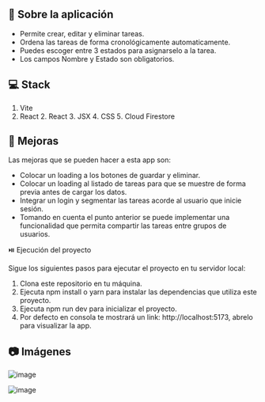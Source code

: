 ## 🎤 Sobre la aplicación

- Permite crear, editar y eliminar tareas.
- Ordena las tareas de forma cronológicamente automaticamente.
- Puedes escoger entre 3 estados para asignarselo a la tarea.
- Los campos Nombre y Estado son obligatorios.

## 💻 Stack

1. Vite
2. React
2️. React
3️. JSX
4️. CSS
5️. Cloud Firestore

## 🤔 Mejoras
Las mejoras que se pueden hacer a esta app son:

- Colocar un loading a los botones de guardar y eliminar.
- Colocar un loading al listado de tareas para que se muestre de forma previa antes de cargar los datos.
- Integrar un login y segmentar las tareas acorde al usuario que inicie sesión.
- Tomando en cuenta el punto anterior se puede implementar una funcionalidad que permita compartir las tareas entre grupos de usuarios.

⏯️ Ejecución del proyecto

Sigue los siguientes pasos para ejecutar el proyecto en tu servidor local:

1. Clona este repositorio en tu máquina.
2. Ejecuta npm install o yarn para instalar las dependencias que utiliza este proyecto.
3. Ejecuta npm run dev para inicializar el proyecto.
4. Por defecto en consola te mostrará un link: http://localhost:5173, abrelo para visualizar la app.

## 📷 Imágenes

![image](https://github.com/AlexanderJumbo/my-task-board/assets/83193283/0bbb892a-9add-4a6b-a0c4-6dcd9e5a5a27)

![image](https://github.com/AlexanderJumbo/my-task-board/assets/83193283/6630494e-2c39-4ea7-a758-98a541e222ff)
